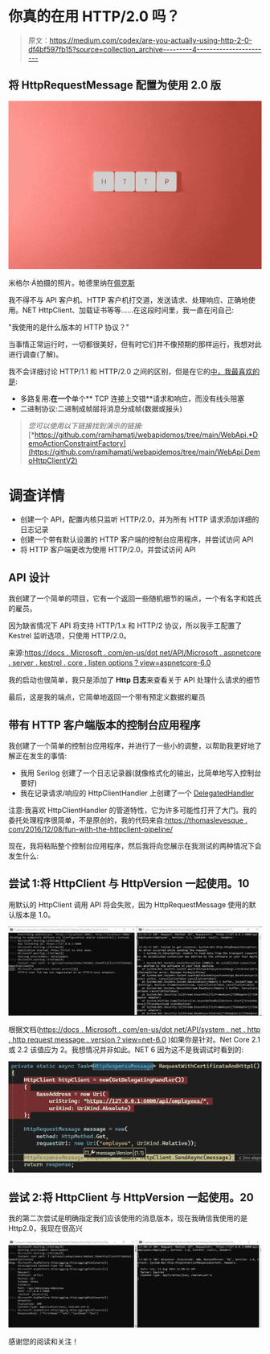 # 你真的在用 HTTP/2.0 吗？

> 原文：<https://medium.com/codex/are-you-actually-using-http-2-0-df4bf597fb15?source=collection_archive---------4----------------------->

## 将 HttpRequestMessage 配置为使用 2.0 版

![](img/e743aa343bc04d06b7f15dd7f6e0904b.png)

米格尔·Á拍摄的照片。帕德里纳在[佩克斯](https://www.pexels.com/photo/close-up-shot-of-keyboard-buttons-2882570/)

我不得不与 API 客户机、HTTP 客户机打交道，发送请求、处理响应、正确地使用。NET HttpClient、加载证书等等……在这段时间里，我一直在问自己:

"我使用的是什么版本的 HTTP 协议？"

当事情正常运行时，一切都很美好，但有时它们并不像预期的那样运行，我想对此进行调查(了解)。

我不会详细讨论 HTTP/1.1 和 HTTP/2.0 之间的区别，但是在它的[中，我最喜欢的是](https://cheapsslsecurity.com/p/http2-vs-http1/):

*   多路复用:**在一个**单个** TCP 连接上交错**请求和响应，而没有线头阻塞
*   二进制协议:二进制成帧层将消息分成帧(数据或报头)

> *您可以使用以下链接找到演示的链接:*[*https://github.com/ramihamati/webapidemos/tree/main/WebApi.*DemoActionConstraintFactory](https://github.com/ramihamati/webapidemos/tree/main/WebApi.DemoHttpClientV2)

# 调查详情

*   创建一个 API，配置内核只监听 HTTP/2.0，并为所有 HTTP 请求添加详细的日志记录
*   创建一个带有默认设置的 HTTP 客户端的控制台应用程序，并尝试访问 API
*   将 HTTP 客户端更改为使用 HTTP/2.0，并尝试访问 API

## API 设计

我创建了一个简单的项目，它有一个返回一些随机细节的端点，一个有名字和姓氏的雇员。

因为缺省情况下 API 将支持 HTTP/1.x 和 HTTP/2 协议，所以我手工配置了 Kestrel 监听选项，只使用 HTTP/2.0。

来源:[https://docs . Microsoft . com/en-us/dot net/API/Microsoft . aspnetcore . server . kestrel . core . listen options？view=aspnetcore-6.0](https://docs.microsoft.com/en-us/dotnet/api/microsoft.aspnetcore.server.kestrel.core.listenoptions?view=aspnetcore-6.0)

我的启动也很简单，我只是添加了 **Http 日志**来查看关于 API 处理什么请求的细节

最后，这是我的端点，它简单地返回一个带有预定义数据的雇员

## 带有 HTTP 客户端版本的控制台应用程序

我创建了一个简单的控制台应用程序，并进行了一些小的调整，以帮助我更好地了解正在发生的事情:

*   我用 Serilog 创建了一个日志记录器(就像格式化的输出，比简单地写入控制台要好)
*   我在记录请求/响应的 HttpClientHandler 上创建了一个 [DelegatedHandler](https://thomaslevesque.com/2016/12/08/fun-with-the-httpclient-pipeline/)

注意:我喜欢 HttpClientHandler 的管道特性，它为许多可能性打开了大门。我的委托处理程序很简单，不是原创的，我的代码来自:[https://thomaslevesque . com/2016/12/08/fun-with-the-httpclient-pipeline/](https://thomaslevesque.com/2016/12/08/fun-with-the-httpclient-pipeline/)

现在，我将粘贴整个控制台应用程序，然后我将向您展示在我测试的两种情况下会发生什么:

## 尝试 1:将 HttpClient 与 HttpVersion 一起使用。10

用默认的 HttpClient 调用 API 将会失败，因为 HttpRequestMessage 使用的默认版本是 1.0。

![](img/d5efb148f14f3b4f64fc0debf9c33420.png)

根据文档([https://docs . Microsoft . com/en-us/dot net/API/system . net . http . http request message . version？view=net-6.0](https://docs.microsoft.com/en-us/dotnet/api/system.net.http.httprequestmessage.version?view=net-6.0) )如果你是针对。Net Core 2.1 或 2.2 该值应为 2。我想情况并非如此。NET 6 因为这不是我调试时看到的:

![](img/35565d4d8bc14364219eaeec48447303.png)

## 尝试 2:将 HttpClient 与 HttpVersion 一起使用。20

我的第二次尝试是明确指定我们应该使用的消息版本，现在我确信我使用的是 Http2.0，我现在很高兴

![](img/923daa86f9fabdec79fa9e651312671c.png)

感谢您的阅读和关注！